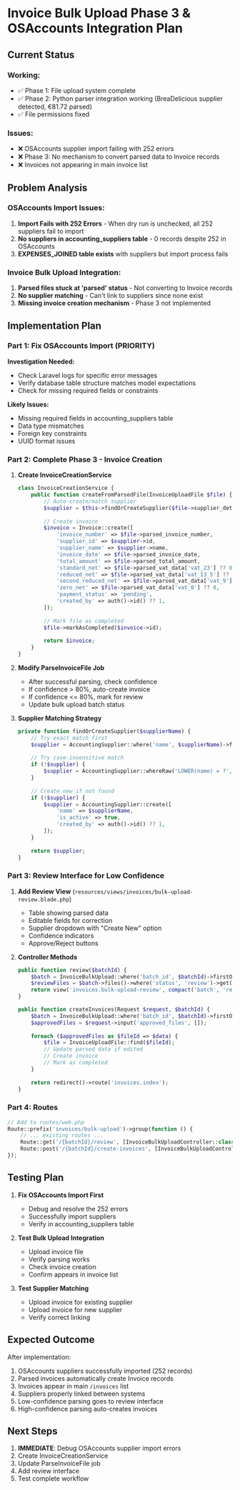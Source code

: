 # Invoice Bulk Upload Phase 3 & OSAccounts Integration Plan

## Current Status

### Working:
- ✅ Phase 1: File upload system complete
- ✅ Phase 2: Python parser integration working (BreaDelicious supplier detected, €81.72 parsed)
- ✅ File permissions fixed

### Issues:
- ❌ OSAccounts supplier import failing with 252 errors
- ❌ Phase 3: No mechanism to convert parsed data to Invoice records
- ❌ Invoices not appearing in main invoice list

## Problem Analysis

### OSAccounts Import Issues:
1. **Import Fails with 252 Errors** - When dry run is unchecked, all 252 suppliers fail to import
2. **No suppliers in accounting_suppliers table** - 0 records despite 252 in OSAccounts
3. **EXPENSES_JOINED table exists** with suppliers but import process fails

### Invoice Bulk Upload Integration:
1. **Parsed files stuck at 'parsed' status** - Not converting to Invoice records
2. **No supplier matching** - Can't link to suppliers since none exist
3. **Missing invoice creation mechanism** - Phase 3 not implemented

## Implementation Plan

### Part 1: Fix OSAccounts Import (PRIORITY)

**Investigation Needed:**
- Check Laravel logs for specific error messages
- Verify database table structure matches model expectations
- Check for missing required fields or constraints

**Likely Issues:**
- Missing required fields in accounting_suppliers table
- Data type mismatches
- Foreign key constraints
- UUID format issues

### Part 2: Complete Phase 3 - Invoice Creation

1. **Create InvoiceCreationService**
   ```php
   class InvoiceCreationService {
       public function createFromParsedFile(InvoiceUploadFile $file) {
           // Auto-create/match supplier
           $supplier = $this->findOrCreateSupplier($file->supplier_detected);
           
           // Create invoice
           $invoice = Invoice::create([
               'invoice_number' => $file->parsed_invoice_number,
               'supplier_id' => $supplier->id,
               'supplier_name' => $supplier->name,
               'invoice_date' => $file->parsed_invoice_date,
               'total_amount' => $file->parsed_total_amount,
               'standard_net' => $file->parsed_vat_data['vat_23'] ?? 0,
               'reduced_net' => $file->parsed_vat_data['vat_13_5'] ?? 0,
               'second_reduced_net' => $file->parsed_vat_data['vat_9'] ?? 0,
               'zero_net' => $file->parsed_vat_data['vat_0'] ?? 0,
               'payment_status' => 'pending',
               'created_by' => auth()->id() ?? 1,
           ]);
           
           // Mark file as completed
           $file->markAsCompleted($invoice->id);
           
           return $invoice;
       }
   }
   ```

2. **Modify ParseInvoiceFile Job**
   - After successful parsing, check confidence
   - If confidence > 80%, auto-create invoice
   - If confidence <= 80%, mark for review
   - Update bulk upload batch status

3. **Supplier Matching Strategy**
   ```php
   private function findOrCreateSupplier($supplierName) {
       // Try exact match first
       $supplier = AccountingSupplier::where('name', $supplierName)->first();
       
       // Try case-insensitive match
       if (!$supplier) {
           $supplier = AccountingSupplier::whereRaw('LOWER(name) = ?', [strtolower($supplierName)])->first();
       }
       
       // Create new if not found
       if (!$supplier) {
           $supplier = AccountingSupplier::create([
               'name' => $supplierName,
               'is_active' => true,
               'created_by' => auth()->id() ?? 1,
           ]);
       }
       
       return $supplier;
   }
   ```

### Part 3: Review Interface for Low Confidence

1. **Add Review View** (`resources/views/invoices/bulk-upload-review.blade.php`)
   - Table showing parsed data
   - Editable fields for correction
   - Supplier dropdown with "Create New" option
   - Confidence indicators
   - Approve/Reject buttons

2. **Controller Methods**
   ```php
   public function review($batchId) {
       $batch = InvoiceBulkUpload::where('batch_id', $batchId)->firstOrFail();
       $reviewFiles = $batch->files()->where('status', 'review')->get();
       return view('invoices.bulk-upload-review', compact('batch', 'reviewFiles'));
   }
   
   public function createInvoices(Request $request, $batchId) {
       $batch = InvoiceBulkUpload::where('batch_id', $batchId)->firstOrFail();
       $approvedFiles = $request->input('approved_files', []);
       
       foreach ($approvedFiles as $fileId => $data) {
           $file = InvoiceUploadFile::find($fileId);
           // Update parsed data if edited
           // Create invoice
           // Mark as completed
       }
       
       return redirect()->route('invoices.index');
   }
   ```

### Part 4: Routes

```php
// Add to routes/web.php
Route::prefix('invoices/bulk-upload')->group(function () {
    // ... existing routes ...
    Route::get('/{batchId}/review', [InvoiceBulkUploadController::class, 'review'])->name('invoices.bulk-upload.review');
    Route::post('/{batchId}/create-invoices', [InvoiceBulkUploadController::class, 'createInvoices'])->name('invoices.bulk-upload.create-invoices');
});
```

## Testing Plan

1. **Fix OSAccounts Import First**
   - Debug and resolve the 252 errors
   - Successfully import suppliers
   - Verify in accounting_suppliers table

2. **Test Bulk Upload Integration**
   - Upload invoice file
   - Verify parsing works
   - Check invoice creation
   - Confirm appears in invoice list

3. **Test Supplier Matching**
   - Upload invoice for existing supplier
   - Upload invoice for new supplier
   - Verify correct linking

## Expected Outcome

After implementation:
1. OSAccounts suppliers successfully imported (252 records)
2. Parsed invoices automatically create Invoice records
3. Invoices appear in main `/invoices` list
4. Suppliers properly linked between systems
5. Low-confidence parsing goes to review interface
6. High-confidence parsing auto-creates invoices

## Next Steps

1. **IMMEDIATE**: Debug OSAccounts supplier import errors
2. Create InvoiceCreationService
3. Update ParseInvoiceFile job
4. Add review interface
5. Test complete workflow